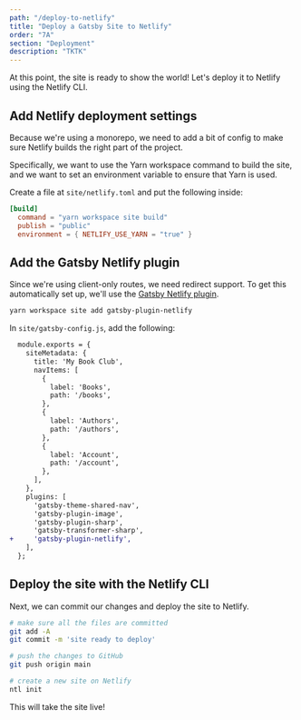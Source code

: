 ```yaml
---
path: "/deploy-to-netlify"
title: "Deploy a Gatsby Site to Netlify"
order: "7A"
section: "Deployment"
description: "TKTK"
---
```


At this point, the site is ready to show the world! Let's deploy it to Netlify using the Netlify CLI.

## Add Netlify deployment settings

Because we're using a monorepo, we need to add a bit of config to make sure Netlify builds the right part of the project.

Specifically, we want to use the Yarn workspace command to build the site, and we want to set an environment variable to ensure that Yarn is used.

Create a file at `site/netlify.toml` and put the following inside:

```toml
[build]
  command = "yarn workspace site build"
  publish = "public"
  environment = { NETLIFY_USE_YARN = "true" }
```

## Add the Gatsby Netlify plugin

Since we're using client-only routes, we need redirect support. To get this automatically set up, we'll use the [Gatsby Netlify plugin](https://www.gatsbyjs.com/plugins/gatsby-plugin-netlify/).

```bash
yarn workspace site add gatsby-plugin-netlify
```

In `site/gatsby-config.js`, add the following:

```diff
  module.exports = {
    siteMetadata: {
      title: 'My Book Club',
      navItems: [
        {
          label: 'Books',
          path: '/books',
        },
        {
          label: 'Authors',
          path: '/authors',
        },
        {
          label: 'Account',
          path: '/account',
        },
      ],
    },
    plugins: [
      'gatsby-theme-shared-nav',
      'gatsby-plugin-image',
      'gatsby-plugin-sharp',
      'gatsby-transformer-sharp',
+     'gatsby-plugin-netlify',
    ],
  };
```

## Deploy the site with the Netlify CLI

Next, we can commit our changes and deploy the site to Netlify.

```bash
# make sure all the files are committed
git add -A
git commit -m 'site ready to deploy'

# push the changes to GitHub
git push origin main

# create a new site on Netlify
ntl init
```

This will take the site live!
